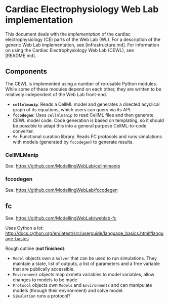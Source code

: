 # Cardiac Electrophysiology Web Lab implementation

This document deals with the _implementation_ of the cardiac electrophysiology (CE) parts of the Web Lab (WL).
For a description of the generic Web Lab implementation, see [infrastructure.md].
For information on using the Cardiac Electrophysiology Web Lab (CEWL), see [README.md].


## Components

The CEWL is implemented using a number of re-usable Python modules.
While some of these modules depend on each other, they are written to be relatively independent of the Web Lab front-end.

* **`cellmlmanip`**: Reads a CellML model and generates a directed acyclical graph of its equations, which users can query via its API.
* **`fccodegen`**: Uses `cellmlmanip` to read CellML files and then generate CEWL model code. Code generation is based on templating, so it should be possible to adapt this into a general purpose CellML-to-code converter.
* **`fc`**: Functional curation library. Reads FC protocols and runs simulations with models (generated by `fccodegen`) to generate results.


### CellMLManip

See: https://github.com/ModellingWebLab/cellmlmanip


### fccodegen

See: https://github.com/ModellingWebLab/fccodegen


## fc

See: https://github.com/ModellingWebLab/weblab-fc

Uses Cython a lot: http://docs.cython.org/en/latest/src/userguide/language_basics.html#language-basics

Rough outline (**not finished**):

 - `Model` objects own a `Solver` that can be used to run simulations. They maintain a state, list of outputs, a list of parameters and a free variable that are publically accessible.
 - `Environment` objects map oxmeta variables to model variables, allow changes to models to be made
 - `Protocol` objects own `Models` and `Environments` and can manipulate models (through their environment) and solve model.
 - `Simulation` runs a protocol?


